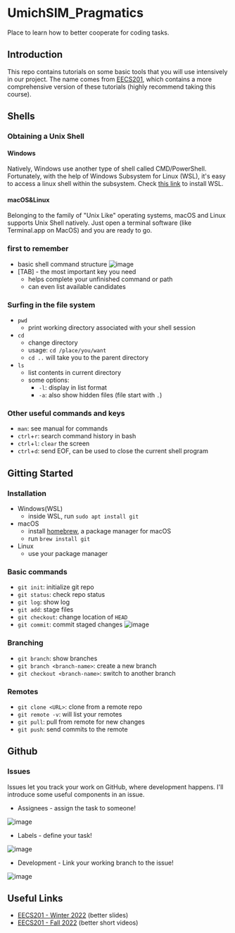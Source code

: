 # UmichSIM_Pragmatics
Place to learn how to better cooperate for coding tasks.

## Introduction
This repo contains tutorials on some basic tools that you will use intensively in our project. The name comes from [EECS201](https://www.eecs.umich.edu/courses/eecs201/wn2022/), which contains a more comprehensive version of these tutorials (highly recommend taking this course).

## Shells
### Obtaining a Unix Shell
#### Windows
Natively, Windows use another type of shell called CMD/PowerShell. Fortunately, with the help of Windows Subsystem for Linux (WSL), it's easy to access a linux shell within the subsystem. Check [this link](https://learn.microsoft.com/en-us/windows/wsl/install) to install WSL.

#### macOS&Linux
Belonging to the family of "Unix Like" operating systems, macOS and Linux supports Unix Shell natively. Just open a terminal software (like Terminal.app on MacOS) and you are ready to go.

### first to remember
+ basic shell command structure
![image](https://user-images.githubusercontent.com/55869557/211469435-e5d546e7-6714-41c8-8670-3d13bf1e197d.png)
+ [TAB] - the most important key you need
  + helps complete your unfinished command or path
  + can even list available candidates

### Surfing in the file system
+ `pwd`
  + print working directory associated with your shell session
+ `cd`
  + change directory
  + usage: `cd /place/you/want`
  + `cd ..` will take you to the parent directory
+ `ls`
  + list contents in current directory
  + some options:
    + `-l`: display in list format
    + `-a`: also show hidden files (file start with `.`)

### Other useful commands and keys
+ `man`: see manual for commands
+ `ctrl`+`r`: search command history in bash
+ `ctrl`+`l`: `clear` the screen
+ `ctrl`+`d`: send EOF, can be used to close the current shell program


## Gitting Started
### Installation
+ Windows(WSL)
  + inside WSL, run `sudo apt install git`
+ macOS
  + install [homebrew](https://brew.sh/), a package manager for macOS
  + run `brew install git`
+ Linux
  + use your package manager


### Basic commands
+ `git init`: initialize git repo
+ `git status`: check repo status
+ `git log`: show log
+ `git add`: stage files
+ `git checkout`: change location of `HEAD`
+ `git commit`: commit staged changes
![image](https://user-images.githubusercontent.com/55869557/211577924-1324b8b3-3be7-4561-9daa-a69825789677.png)

### Branching
+ `git branch`: show branches
+ `git branch <branch-name>`: create a new branch
+ `git checkout <branch-name>`: switch to another branch

### Remotes
+ `git clone <URL>`: clone from a remote repo
+ `git remote -v`: will list your remotes
+ `git pull`: pull from remote for new changes
+ `git push`: send commits to the remote


## Github
### Issues
Issues let you track your work on GitHub, where development happens. I'll introduce some useful components in an issue.

+ Assignees - assign the task to someone!

![image](https://user-images.githubusercontent.com/55869557/211592971-d364d4c8-1476-4a89-9aea-e37063481534.png)

+ Labels - define your task!

![image](https://user-images.githubusercontent.com/55869557/211592793-181ad927-1756-4a7a-ad7f-888690962b0f.png)

+ Development - Link your working branch to the issue!

![image](https://user-images.githubusercontent.com/55869557/211593068-25f30f40-bf05-412a-9552-bbcc40b613c0.png)

## Useful Links
+ [EECS201 - Winter 2022](https://www.eecs.umich.edu/courses/eecs201/wn2022/) (better slides)
+ [EECS201 - Fall 2022](https://www.eecs.umich.edu/courses/eecs201/fa2022/schedule) (better short videos)

